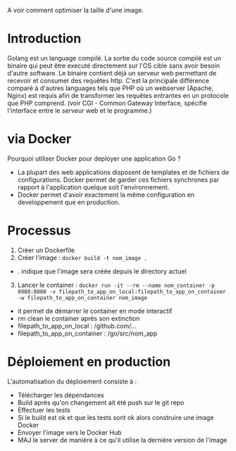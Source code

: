 A voir comment optimiser la taille d'une image.

# Introduction

Golang est un language compilé. La sortie du code source compilé est un binaire qui peut être executé directement sur l'OS cible sans avoir besoin d'autre software.
Le binaire contient déjà un serveur web permettant de recevoir et consumer des requêtes http.
C'est la principale différence comparé à d'autres languages tels que PHP où un webserver (Apache, Nginx) est requis afin de transformer les requêtes entrantes en un protocole que PHP comprend. (voir CGI - Common Gateway Interface, spécifie l'interface entre le serveur web et le programme.)

# via Docker

Pourquoi utiliser Docker pour deployer une application Go ?

- La plupart des web applications disposent de templates et de fichiers de configurations. Docker permet de garder ces fichiers synchrones par rapport à l'application quelque soit l'environnement.
- Docker permet d'avoir exactement la même configuration en developpement que en production.

# Processus

1. Créer un Dockerfile
2. Créer l'image : `docker build -t nom_image .`

- . indique que l'image sera créée depuis le directory actuel

3. Lancer le container : `docker run -it --rm --name nom_container -p 8080:8080 -v filepath_to_app_on_local:filepath_to_app_on_container -w filepath_to_app_on_container nom_image`

- it permet de démarrer le container en mode interactif
- rm clean le container après son extinction
- filepath_to_app_on_local : /github.com/...
- filepath_to_app_on_container : /go/src/nom_app

# Déploiement en production

L'automatisation du déploiement consiste à :

- Télécharger les dépendances
- Build après qu'on changement ait été push sur le git repo
- Effectuer les tests
- Si le build est ok et que les tests sont ok alors construire une image Docker
- Envoyer l'image vers le Docker Hub
- MAJ le server de manière à ce qu'il utilise la dernière version de l'image
